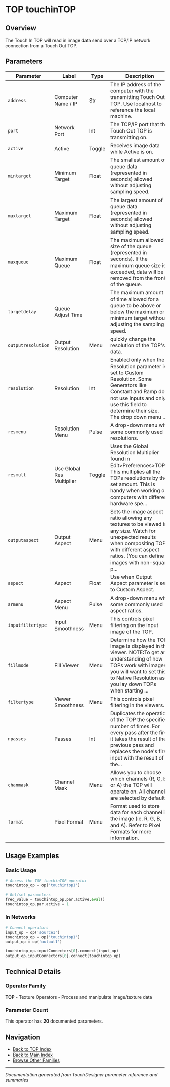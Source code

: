 # TOP touchinTOP

## Overview

The Touch In TOP will read in image data send over a TCP/IP network connection from a Touch Out TOP.

## Parameters

| Parameter | Label | Type | Description |
|-----------|-------|------|-------------|
| `address` | Computer Name / IP | Str | The IP address of the computer with the transmitting Touch Out TOP. Use localhost to reference the local machine. |
| `port` | Network Port | Int | The TCP/IP port that the Touch Out TOP is transmitting on. |
| `active` | Active | Toggle | Receives image data while Active is on. |
| `mintarget` | Minimum Target | Float | The smallest amount of queue data (represented in seconds) allowed without adjusting sampling speed. |
| `maxtarget` | Maximum Target | Float | The largest amount of queue data (represented in seconds) allowed without adjusting sampling speed. |
| `maxqueue` | Maximum Queue | Float | The maximum allowed size of the queue (represented in seconds). If the maximum queue size is exceeded, data will be removed from the front of the queue. |
| `targetdelay` | Queue Adjust Time |  | The maximum amount of time allowed for a queue to be above or below the maximum or minimum target without adjusting the sampling speed. |
| `outputresolution` | Output Resolution | Menu | quickly change the resolution of the TOP's data. |
| `resolution` | Resolution | Int | Enabled only when the Resolution parameter is set to Custom Resolution. Some Generators like Constant and Ramp do not use inputs and only use this field to determine their size. The drop down menu ... |
| `resmenu` | Resolution Menu | Pulse | A drop-down menu with some commonly used resolutions. |
| `resmult` | Use Global Res Multiplier | Toggle | Uses the Global Resolution Multiplier found in Edit>Preferences>TOPs. This multiplies all the TOPs resolutions by the set amount. This is handy when working on computers with different hardware spe... |
| `outputaspect` | Output Aspect | Menu | Sets the image aspect ratio allowing any textures to be viewed in any size. Watch for unexpected results when compositing TOPs with different aspect ratios. (You can define images with non-square p... |
| `aspect` | Aspect | Float | Use when Output Aspect parameter is set to Custom Aspect. |
| `armenu` | Aspect Menu | Pulse | A drop-down menu with some commonly used aspect ratios. |
| `inputfiltertype` | Input Smoothness | Menu | This controls pixel filtering on the input image of the TOP. |
| `fillmode` | Fill Viewer | Menu | Determine how the TOP image is displayed in the viewer. NOTE:To get an understanding of how TOPs work with images, you will want to set this to Native Resolution as you lay down TOPs when starting ... |
| `filtertype` | Viewer Smoothness | Menu | This controls pixel filtering in the viewers. |
| `npasses` | Passes | Int | Duplicates the operation of the TOP the specified number of times. For every pass after the first it takes the result of the previous pass and replaces the node's first input with the result of the... |
| `chanmask` | Channel Mask | Menu | Allows you to choose which channels (R, G, B, or A) the TOP will operate on. All channels are selected by default. |
| `format` | Pixel Format | Menu | Format used to store data for each channel in the image (ie. R, G, B, and A). Refer to Pixel Formats for more information. |

## Usage Examples

### Basic Usage

```python
# Access the TOP touchinTOP operator
touchintop_op = op('touchintop1')

# Get/set parameters
freq_value = touchintop_op.par.active.eval()
touchintop_op.par.active = 1
```

### In Networks

```python
# Connect operators
input_op = op('source1')
touchintop_op = op('touchintop1')
output_op = op('output1')

touchintop_op.inputConnectors[0].connect(input_op)
output_op.inputConnectors[0].connect(touchintop_op)
```

## Technical Details

### Operator Family

**TOP** - Texture Operators - Process and manipulate image/texture data

### Parameter Count

This operator has **20** documented parameters.

## Navigation

- [Back to TOP Index](../TOP/TOP_INDEX.md)
- [Back to Main Index](../OPERATORS_INDEX.md)
- [Browse Other Families](../OPERATORS_INDEX.md#quick-navigation)

---
*Documentation generated from TouchDesigner parameter reference and summaries*
